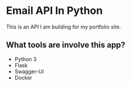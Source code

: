 # Email API In Python
This is an API I am building for my portfolio site.

## What tools are involve this app?

* Python 3
* Flask
* Swagger-UI
* Docker